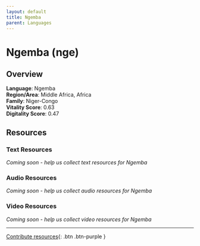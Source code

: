```yaml
---
layout: default
title: Ngemba
parent: Languages
---
```


# Ngemba (nge)

## Overview

**Language**: Ngemba  
**Region/Area**: Middle Africa, Africa  
**Family**: Niger-Congo  
**Vitality Score**: 0.63  
**Digitality Score**: 0.47  

## Resources

### Text Resources
*Coming soon - help us collect text resources for Ngemba*

### Audio Resources
*Coming soon - help us collect audio resources for Ngemba*

### Video Resources
*Coming soon - help us collect video resources for Ngemba*

---

[Contribute resources](https://fairtrain.github.io/){: .btn .btn-purple }
